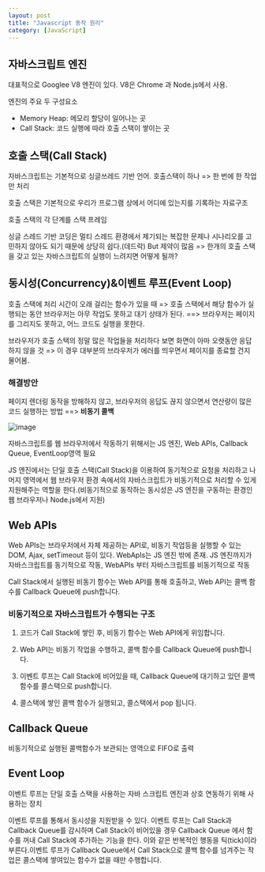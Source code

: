 ```yaml
---
layout: post
title: "Javascript 동작 원리"
category: [JavaScript]
---
```


## 자바스크립트 엔진

대표적으로 Googlee V8 엔진이 있다. V8은 Chrome 과 Node.js에서 사용.

엔진의 주요 두 구성요소

- Memory Heap: 메모리 할당이 일어나는 곳
- Call Stack: 코드 실행에 따라 호출 스택이 쌓이는 곳

## 호출 스택(Call Stack)

자바스크립트는 기본적으로 싱글쓰레드 기반 언어. 호출스택이 하나 => 한 번에 한 작업만 처리

호출 스택은 기본적으로 우리가 프로그램 상에서 어디에 있는지를 기록하는 자료구조

호출 스택의 각 단계를 스택 프레임

싱글 스레드 기반 코딩은 멀티 스레드 환경에서 제기되는 복잡한 문제나 시나리오를 고민하지 않아도 되기 때문에 상당히 쉽다.(데드락) But 제약이 많음 => 한개의 호출 스택을 갖고 있는 자바스크립트의 실행이 느려지면 어떻게 될까?

## 동시성(Concurrency)&이벤트 루프(Event Loop)

호출 스택에 처리 시간이 오래 걸리는 함수가 있을 때 => 호출 스택에서 해당 함수가 실행되는 동안 브라우저는 아무 작업도 못하고 대기 상태가 된다. ==> 브라우저는 페이지를 그리지도 못하고, 어느 코드도 실행을 못한다.

브라우저가 호출 스택의 정말 많은 작업들을 처리하다 보면 화면이 아마 오랫동안 응답하지 않을 것 => 이 경우 대부분의 브라우저가 에러를 띄우면서 페이지를 종료할 건지 물어봄.

### 해결방안

페이지 렌더링 동작을 방해하지 않고, 브라우저의 응답도 끊지 않으면서 연산량이 많은 코드 실행하는 방법 ==> <b>비동기 콜백</b>

![image](https://user-images.githubusercontent.com/49175629/155934946-176aa5e7-6c06-4f16-8551-95b8b9821c7c.png)

자바스크립트를 웹 브라우저에서 작동하기 위해서는 JS 엔진, Web APIs, Callback Queue, EventLoop영역 필요

JS 엔진에서는 단일 호출 스택(Call Stack)을 이용하여 동기적으로 요청을 처리하고 나머지 영역에서 웹 브라우저 환경 속에서의 자바스크립트가 비동기적으로 처리할 수 있게 지원해주는 역할을 한다.(비동기적으로 동작하는 동시성은 JS 엔진을 구동하는 환경인 웹 브라우저나 Node.js에서 지원)

## Web APIs

Web APIs는 브라우저에서 자체 제공하는 API로, 비동기 작업등을 실행할 수 있는 DOM, Ajax, setTimeout 등이 있다.
WebApIs는 JS 엔진 밖에 존재. JS 엔진까지가 자바스크립트를 동기적으로 작동, WebAPIs 부터 자바스크립트를 비동기적으로 작동

Call Stack에서 실행된 비동기 함수는 Web API를 통해 호출하고, Web API는 콜백 함수를 Callback Queue에 push합니다.

### 비동기적으로 자바스크립트가 수행되는 구조

1. 코드가 Call Stack에 쌓인 후, 비동기 함수는 Web API에게 위임합니다.

2. Web API는 비동기 작업을 수행하고, 콜백 함수를 Callback Queue에 push합니다.

3. 이벤트 루프는 Call Stack에 비어있을 때, Callback Queue에 대기하고 있던 콜백 함수를 콜스택으로 push합니다.

4. 콜스택에 쌓인 콜백 함수가 실행되고, 콜스택에서 pop 됩니다.

## Callback Queue

비동기적으로 실행된 콜백함수가 보관되는 영역으로 FIFO로 출력

## Event Loop

이벤트 루프는 단일 호출 스택을 사용하는 자바 스크립트 엔진과 상호 연동하기 위해 사용하는 장치

이벤트 루프를 통해서 동시성을 지원받을 수 있다. 이벤트 루프는 Call Stack과 Callback Queue를 감시하며 Call Stack이 비어있을 경우 Callback Queue 에서 함수를 꺼내 Call Stack에 추가하는 기능을 한다. 이와 같은 반복적인 행동을 틱(tick)이라 부른다.이벤트 루프가 Callback Queue에서 Call Stack으로 콜백 함수를 넘겨주는 작업은 콜스택에 쌓여있는 함수가 없을 때만 수행합니다.
